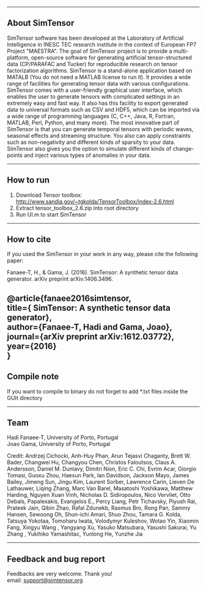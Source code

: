 ------------------------------  
About SimTensor  
------------------------------  

SimTensor software has been developed at the Laboratory of Artificial Intelligence in INESC TEC research institute in the context of European FP7 Project "MAESTRA". The goal of SimTensor project is to provide a multi-platform, open-source software for generating artificial tensor-structured data (CP/PARAFAC and Tucker) for reproducible research on tensor factorization algorithms. SimTensor is a stand-alone application based on MATALB (You do not need a MATLAB license to run it). It provides a wide range of facilities for generating tensor data with various configurations. SimTensor comes with a user-friendly graphical user interface, which enables the user to generate tensors with complicated settings in an extremely easy and fast way. It also has this facility to export generated data to universal formats such as CSV and HDF5, which can be imported via a wide range of programming languages (C, C++, Java, R, Fortran, MATLAB, Perl, Python, and many more). The most innovative part of SimTensor is that you can generate temporal tensors with periodic waves, seasonal effects and streaming structure. You also can apply constraints such as non-negativity and different kinds of sparsity to your data. SimTensor also gives you the option to simulate different kinds of change-points and inject various types of anomalies in your data.  


------------------------------  
How to run  
------------------------------  
1) Download Tensor toolbox: http://www.sandia.gov/~tgkolda/TensorToolbox/index-2.6.html  
2) Extract tensor_toolbox_2.6.zip into root directory  
3) Run UI.m to start SimTensor  

------------------------------  
How to cite  
------------------------------  

If you used the SimTensor in your work in any way, please cite the following paper:  

Fanaee-T, H., & Gama, J. (2016). SimTensor: A synthetic tensor data generator. arXiv preprint arXiv:1406.3496.  

@article{fanaee2016simtensor,  
	title={ SimTensor: A synthetic tensor data generator},  
	author={Fanaee-T, Hadi and Gama, Joao},  
	journal={arXiv preprint arXiv:1612.03772},  
	year={2016}  
}  
------------------------------  
Compile note  
------------------------------  
If you want to compile to binary do not forget to add *.txt files inside the GUIt directory  


-----------------------------  
Team   
-----------------------------  
Hadi Fanaee-T, University of Porto, Portugal  
Joao Gama, University of Porto, Portugal  

Credit: Andrzej Cichocki, Anh-Huy Phan, Arun Tejasvi Chaganty, Brett W. Bader, Changwei Hu, Changyou Chen, Christos Faloutsos, Claus A. Andersson, Daniel M. Dunlavy, Dimitri Nion, Eric C. Chi, Evrim Acar, Giorgio Tomasi, Guoxu Zhou, Haesun Park, Ian Davidson, Jackson Mayo, James Bailey, Jimeng Sun, Jingu Kim, Laurent Sorber, Lawrence Carin, Lieven De Lathauwer, Liqing Zhang, Marc Van Barel, Masatoshi Yoshikawa, Matthew Harding, Nguyen Xuan Vinh, Nicholas D. Sidiropoulos, Nico Vervliet, Otto Debals, Papalexakis, Evangelos E., Percy Liang, Petr Tichavsky, Piyush Rai, Prateek Jain, Qibin Zhao, Rafal Zdunekb, Rasmus Bro, Rong Pan, Sammy Hansen, Sewoong Oh, Shun-ichi Amari, Shuo Zhou, Tamara G. Kolda, Tatsuya Yokotaa, Tomoharu Iwata, Volodymyr Kuleshov, Wotao Yin, Xiaomin Fang, Xingyu Wang , Yangyang Xu, Yasuko Matsubara, Yasushi Sakurai, Yu Zhang , Yukihiko Yamashitac, Yunlong He, Yunzhe Jia  

-----------------------------  
Feedback and bug report   
-----------------------------  
Feedbacks are very welcome. Thank you!  
email: support@simtensor.org  
